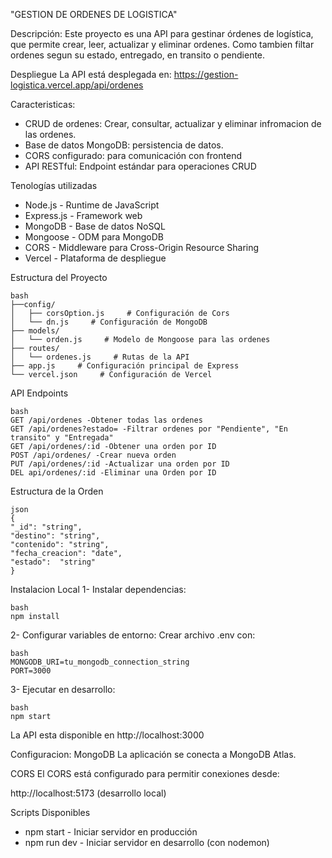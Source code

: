 "GESTION DE ORDENES DE LOGISTICA"

Descripción:
Este proyecto es una API para gestinar órdenes de logística, que permite crear, leer, actualizar y eliminar ordenes. Como tambien filtar ordenes segun su estado, entregado, en transito o pendiente.

Despliegue
La API está desplegada en: https://gestion-logistica.vercel.app/api/ordenes

Caracteristicas:
* CRUD de ordenes: Crear, consultar, actualizar y eliminar infromacion de las ordenes.
* Base de datos MongoDB: persistencia de datos.
* CORS configurado: para comunicación con frontend
* API RESTful: Endpoint estándar para operaciones CRUD

Tenologías utilizadas
* Node.js - Runtime de JavaScript
* Express.js - Framework web
* MongoDB - Base de datos NoSQL
* Mongoose - ODM para MongoDB
* CORS - Middleware para Cross-Origin Resource Sharing
* Vercel - Plataforma de despliegue

Estructura del Proyecto

 ``` 
 bash
├──config/
│   ├── corsOption.js     # Configuración de Cors
│   └── dn.js     # Configuración de MongoDB
├── models/
│   └── orden.js     # Modelo de Mongoose para las ordenes
├── routes/
│   └── ordenes.js     # Rutas de la API
├── app.js     # Configuración principal de Express
└── vercel.json     # Configuración de Vercel
```


API Endpoints

 ``` 
 bash
GET /api/ordenes -Obtener todas las ordenes
GET /api/ordenes?estado= -Filtrar ordenes por "Pendiente", "En transito" y "Entregada"
GET /api/ordenes/:id -Obtener una orden por ID
POST /api/ordenes/ -Crear nueva orden
PUT /api/ordenes/:id -Actualizar una orden por ID
DEL api/ordenes/:id -Eliminar una Orden por ID
 ``` 
 

Estructura de la Orden

```
json
{
"_id": "string",
"destino": "string",
"contenido": "string",
"fecha_creacion": "date",
"estado":  "string"
}
```


Instalacion Local
1- Instalar dependencias:

 ``` 
 bash
npm install
 ```

2- Configurar variables de entorno:
Crear archivo .env con:

 ```
 bash
MONGODB_URI=tu_mongodb_connection_string
PORT=3000
 ```

3- Ejecutar en desarrollo:

 ```
 bash
npm start
 ```
La API esta disponible en http://localhost:3000

Configuracion:
MongoDB
La aplicación se conecta a MongoDB Atlas. 

CORS
El CORS está configurado para permitir conexiones desde:

http://localhost:5173 (desarrollo local)

Scripts Disponibles

* npm start - Iniciar servidor en producción
* npm run dev - Iniciar servidor en desarrollo (con nodemon)
